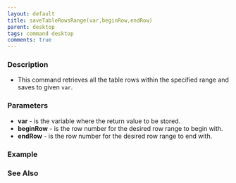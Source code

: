```yaml
---
layout: default
title: saveTableRowsRange(var,beginRow,endRow)
parent: desktop
tags: command desktop
comments: true
---
```


### Description

- This command retrieves all the table rows within the specified range and saves to given `var`.

### Parameters

- **var** - is the variable where the return value to be stored.
- **beginRow** - is the row number for the desired row range to begin with.
- **endRow** - is the row number for the desired row range to end with.

### Example


### See Also